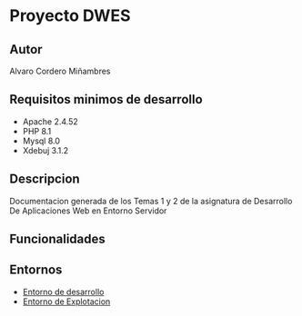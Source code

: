 # Proyecto DWES

## Autor

Alvaro Cordero Miñambres

## Requisitos minimos de desarrollo

- Apache 2.4.52
- PHP 8.1
- Mysql 8.0
- Xdebuj 3.1.2
  
## Descripcion

Documentacion generada de los Temas 1 y 2 de la asignatura de Desarrollo De Aplicaciones Web en Entorno Servidor

## Funcionalidades

## Entornos

- [Entorno de desarrollo](http://daw206.isauces.local/206DWESProyectoDWES/indexProyectoDWES.html)
- [Entorno de Explotacion](https://daw206.ieslossauces.es/206DWESProyectoDWES/indexProyectoDWES.html)
